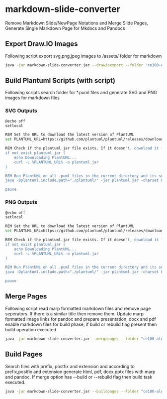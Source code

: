 # markdown-slide-converter

Remove Markdown Slide/NewPage Notations and Merge Slide Pages,  Generate Single Markdown Page for Mkdocs and Pandocs







## Export Draw.IO Images

Following script export svg,png,jpeg images to /assets/ folder for markdown

```bash
java -jar markdown-slide-converter.jar --drawioexport --folder "ce100-algorithms-and-programming-II\docs"
```

## Build Plantuml Scripts (with script)

Following scripts search folder for *.puml files and generate SVG and PNG images for markdown files

### SVG Outputs

```bash
@echo off
setlocal

REM Set the URL to download the latest version of PlantUML
set PLANTUML_URL=https://github.com/plantuml/plantuml/releases/download/v1.2021.14/plantuml-1.2021.14.jar

REM Check if the plantuml.jar file exists. If it doesn't, download it from the URL.
if not exist plantuml.jar (
    echo Downloading PlantUML...
    curl -L %PLANTUML_URL% -o plantuml.jar
)

REM Run PlantUML on all .puml files in the current directory and its subdirectories, and output files to the plantuml folder
java -Dplantuml.include.path="./plantuml/" -jar plantuml.jar -charset UTF-8 -svg -v -r "./**.puml"

pause

```

### PNG Outputs

```bash
@echo off
setlocal

REM Set the URL to download the latest version of PlantUML
set PLANTUML_URL=https://github.com/plantuml/plantuml/releases/download/v1.2021.14/plantuml-1.2021.14.jar

REM Check if the plantuml.jar file exists. If it doesn't, download it from the URL.
if not exist plantuml.jar (
    echo Downloading PlantUML...
    curl -L %PLANTUML_URL% -o plantuml.jar
)

REM Run PlantUML on all .puml files in the current directory and its subdirectories, and output files to the plantuml folder
java -Dplantuml.include.path="./plantuml/" -jar plantuml.jar -charset UTF-8 -v -r "./**.puml"

pause

```

## Merge Pages

Following script read marp formatted markdown files and remove page seperators. If there is a similar title then remove them. Update marp formatted image links for pandoc and prepare presentation, docx and pdf enable markdown files for build phase, if build or rebuild flag present then build operation executed

```bash
java -jar markdown-slide-converter.jar --mergepages --folder "ce100-algorithms-and-programming-II\docs" --pandoc --mkdocs --overwrite --language en tr --rebuild --build
```

## Build Pages

Search files with prefix, postfix and extension and according to prefix,postfix and extension generate html, pdf, docx,pptx files with marp and pandoc. If merge option has --build or --rebuild flag then build task executed.

```bash
java -jar markdown-slide-converter.jar --buildpages --folder "ce100-algorithms-and-programming-II\docs" --pandoc --mkdocs --overwrite --language en tr --rebuild --build
```
